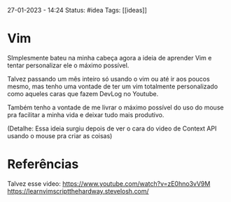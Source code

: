 27-01-2023 - 14:24
Status: #idea
Tags: [[ideas]]

# Vim
SImplesmente bateu na minha cabeça agora a ideia de aprender Vim e tentar personalizar ele o máximo possível.

Talvez passando um mês inteiro só usando o vim ou até ir aos poucos mesmo, mas tenho uma vontade de ter um vim totalmente personalizado como aqueles caras que fazem DevLog no Youtube.

Também tenho a vontade de me livrar o máximo possível do uso do mouse pra facilitar a minha vida e deixar tudo mais produtivo.

(Detalhe: Essa ideia surgiu depois de ver o cara do video de Context API usando o mouse pra criar as coisas)

# Referências

Talvez esse video:
https://www.youtube.com/watch?v=zE0hno3vV9M
https://learnvimscriptthehardway.stevelosh.com/


